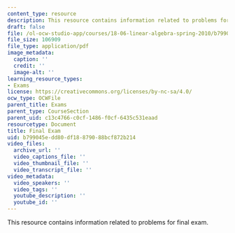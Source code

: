 ```yaml
---
content_type: resource
description: This resource contains information related to problems for final exam.
draft: false
file: /ol-ocw-studio-app/courses/18-06-linear-algebra-spring-2010/b799045edd80df18879088bcf872b214_MIT18_06S10_Final_Exam.pdf
file_size: 106909
file_type: application/pdf
image_metadata:
  caption: ''
  credit: ''
  image-alt: ''
learning_resource_types:
- Exams
license: https://creativecommons.org/licenses/by-nc-sa/4.0/
ocw_type: OCWFile
parent_title: Exams
parent_type: CourseSection
parent_uid: c13c4766-c0cf-1486-f0cf-6435c531eaad
resourcetype: Document
title: Final Exam
uid: b799045e-dd80-df18-8790-88bcf872b214
video_files:
  archive_url: ''
  video_captions_file: ''
  video_thumbnail_file: ''
  video_transcript_file: ''
video_metadata:
  video_speakers: ''
  video_tags: ''
  youtube_description: ''
  youtube_id: ''
---
```

This resource contains information related to problems for final exam.